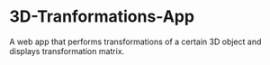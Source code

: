 # 3D-Tranformations-App
A web app that performs transformations of a certain 3D object and displays transformation matrix.
